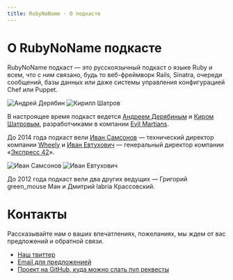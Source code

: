 ```yaml
---
title: RubyNoName - О подкасте
---
```


# О RubyNoName подкасте

RubyNoName подкаст — это русскоязычный подкаст о языке Ruby и всем, что с ним связано, будь то веб-фреймворк Rails,
Sinatra, очереди сообщений, базы данных или даже системы управления конфигурацией Chef или Puppet.

<div class="images">
  <img src="/images/authors/aderyabin.jpg" title="Андрей Дерябин" />
  <img src="/images/authors/kir.jpg" title="Кирилл Шатров" />
</div>

В настроящее время подкаст ведется [Андреем Дерябиным](https://github.com/aderyabin) и [Киром Шатровым](https://github.com/kirs/), разработчиками в компании [Evil Martians](http://evilmartians.ru).

До 2014 года подкаст вели [Иван Самсонов](http://samsonov-ivan.moikrug.ru/) — технический директор компании
[Wheely](http://wheely.com/) и [Иван Евтухович](http://blog.evtuhovich.ru/about) — генеральный директор компании «[Экспресс 42](http://express42.com)».

<div class="images">
  <img src="/images/authors/kronos.jpg" title="Иван Самсонов" />
  <img src="/images/authors/brun.jpg" title="Иван Евтухович" />
</div>

До 2012 года подкаст вели два других ведущих — Григорий green_mouse Ман и Дмитрий labria Крассовский.

# Контакты

Рассказывайте нам о ваших впечатлениях, пожеланиях, мы ждем от вас предложений и обратной связи.

* [Наш твиттер](https://twitter.com/#!/rubynoname)
* [Email для предложенией](mailto:info@rubynoname.ru)
* [Проект на GitHub, куда можно слать пул реквесты](https://github.com/rubynoname/ShowNotes)
